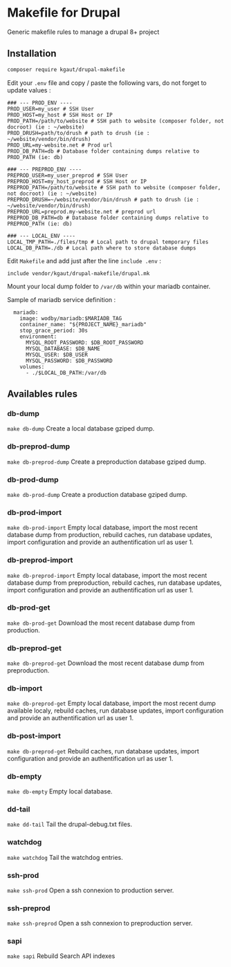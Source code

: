 # Makefile for Drupal
Generic makefile rules to manage a drupal 8+ project

## Installation
```bash
composer require kgaut/drupal-makefile
```

Edit your `.env` file and copy / paste the following vars, do not forget to update values  : 
```
### --- PROD_ENV ----
PROD_USER=my_user # SSH User 
PROD_HOST=my_host # SSH Host or IP
PROD_PATH=/path/to/website # SSH path to website (composer folder, not docroot) (ie : ~/website)
PROD_DRUSH=path/to/drush # path to drush (ie : ~/website/vendor/bin/drush)
PROD_URL=my-website.net # Prod url
PROD_DB_PATH=db # Database folder containing dumps relative to PROD_PATH (ie: db)

### --- PREPROD_ENV ----
PREPROD_USER=my_user_preprod # SSH User 
PREPROD_HOST=my_host_preprod # SSH Host or IP
PREPROD_PATH=/path/to/website # SSH path to website (composer folder, not docroot) (ie : ~/website)
PREPROD_DRUSH=~/website/vendor/bin/drush # path to drush (ie : ~/website/vendor/bin/drush)
PREPROD_URL=preprod.my-website.net # preprod url
PREPROD_DB_PATH=db # Database folder containing dumps relative to PREPROD_PATH (ie: db)

### --- LOCAL_ENV ----
LOCAL_TMP_PATH=./files/tmp # Local path to drupal temporary files
LOCAL_DB_PATH=./db # Local path where to store database dumps
```

Edit `Makefile` and add just after the line `include .env` : 

```
include vendor/kgaut/drupal-makefile/drupal.mk
```

Mount your local dump folder to `/var/db` within your mariadb container.

Sample of mariadb service definition : 
```
  mariadb:
    image: wodby/mariadb:$MARIADB_TAG
    container_name: "${PROJECT_NAME}_mariadb"
    stop_grace_period: 30s
    environment:
      MYSQL_ROOT_PASSWORD: $DB_ROOT_PASSWORD
      MYSQL_DATABASE: $DB_NAME
      MYSQL_USER: $DB_USER
      MYSQL_PASSWORD: $DB_PASSWORD
    volumes:
      - ./$LOCAL_DB_PATH:/var/db
```

## Availables rules
### db-dump
```make db-dump```
Create a local database gziped dump.

### db-preprod-dump
```make db-preprod-dump```
Create a preproduction database gziped dump.

### db-prod-dump
```make db-prod-dump```
Create a production database gziped dump.

### db-prod-import
```make db-prod-import```
Empty local database, import the most recent database dump from production, rebuild caches, run database updates, import configuration and provide an authentification url as user 1.

### db-preprod-import
```make db-preprod-import```
Empty local database, import the most recent database dump from preproduction, rebuild caches, run database updates, import configuration and provide an authentification url as user 1.

### db-prod-get
```make db-prod-get```
Download the most recent database dump from production.

### db-preprod-get
```make db-preprod-get```
Download the most recent database dump from preproduction.

### db-import
```make db-preprod-get```
Empty local database, import the most recent dump available localy, rebuild caches, run database updates, import configuration and provide an authentification url as user 1.

### db-post-import
```make db-preprod-get```
Rebuild caches, run database updates, import configuration and provide an authentification url as user 1.

### db-empty
```make db-empty```
Empty local database.

### dd-tail
```make dd-tail```
Tail the drupal-debug.txt files.

### watchdog
```make watchdog```
Tail the watchdog entries.

### ssh-prod
```make ssh-prod```
Open a ssh connexion to production server.
  
### ssh-preprod
```make ssh-preprod```
Open a ssh connexion to preproduction server.
  
### sapi
```make sapi```
Rebuild Search API indexes
